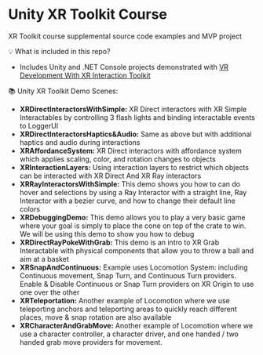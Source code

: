 # Unity XR Toolkit Course
XR Toolkit course supplemental source code examples and MVP project

💡 What is included in this repo? 
* Includes Unity and .NET Console projects demonstrated with [VR Development With XR Interaction Toolkit](https://www.learnxr.io/vr-development-with-xr-toolkit)

📚 Unity XR Toolkit Demo Scenes:
* **XRDirectInteractorsWithSimple:** XR Direct interactors with XR Simple Interactables by controlling 3 flash lights and binding interactable events to LoggerUI
* **XRDirectInteractorsHaptics&Audio:** Same as above but with additional haptics and audio during interactions
* **XRAffordanceSystem:** XR Direct interactors with affordance system which applies scaling, color, and rotation changes to objects
* **XRInteractionLayers:** Using interaction layers to restrict which objects can be interacted with XR Direct And XR Ray interactors
* **XRRayInteractorsWithSimple:** This demo shows you how to can do hover and selections by using a Ray Interactor with a straight line, Ray Interactor with a bezier curve, and how to change their default line colors
* **XRDebuggingDemo:** This demo allows you to play a very basic game where your goal is simply to place the cone on top of the crate to win. We will be using this demo to show you how to debug
* **XRDirectRayPokeWithGrab:** This demo is an intro to XR Grab Interactable with physical components that allow you to throw a ball and aim at a basket
* **XRSnapAndContinuous:** Example uses Locomotion System: including Continuous movement, Snap Turn, and Continuous Turn providers. Enable & Disable Continuous or Snap Turn providers on XR Origin to use one over the other
* **XRTeleportation:** Another example of Locomotion where we use teleporting anchors and teleporting areas to quickly reach different places, move & snap rotation are also available
* **XRCharacterAndGrabMove:** Another example of Locomotion where we use a character controller, a character driver, and one handed / two handed grab move providers for movement.